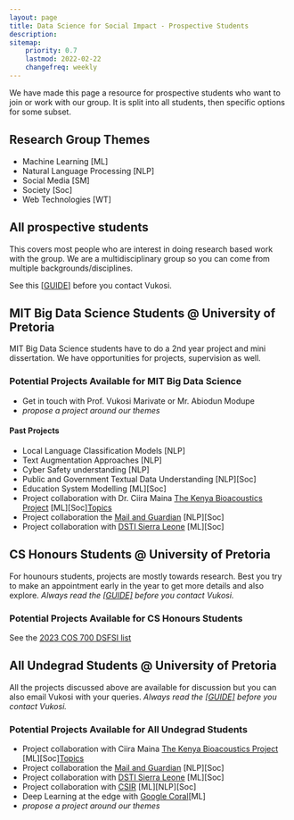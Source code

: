```yaml
---
layout: page
title: Data Science for Social Impact - Prospective Students
description: 
sitemap:
    priority: 0.7
    lastmod: 2022-02-22
    changefreq: weekly
---
```


We have made this page a resource for prospective students who want to join or work with our group. It is split into all students, then specific options for some subset.

## Research Group Themes

* Machine Learning [ML]
* Natural Language Processing [NLP]
* Social Media [SM]
* Society [Soc]
* Web Technologies [WT]

## All prospective students

This covers most people who are interest in doing research based work with the group. We are a multidisciplinary group so you can come from multiple backgrounds/disciplines.

See this [[GUIDE]](https://docs.google.com/document/d/1-AdUPZmvmq47hHd47yJsGZCTfZAw770WfST0bQIlsQo/edit?usp=sharing) before you contact Vukosi.

## MIT Big Data Science Students @ University of Pretoria

MIT Big Data Science students have to do a 2nd year project and mini dissertation. We have opportunities for projects, supervision as well. 

### Potential Projects Available for MIT Big Data Science
* Get in touch with Prof. Vukosi Marivate or Mr. Abiodun Modupe
* *propose a project around our themes*

#### Past Projects
* Local Language Classification Models [NLP]
* Text Augmentation Approaches [NLP]
* Cyber Safety understanding [NLP]
* Public and Government Textual Data Understanding [NLP][Soc]
* Education System Modelling [ML][Soc]
* Project collaboration with Dr. Ciira Maina [The Kenya Bioacoustics Project](https://sites.google.com/site/kenyabioacoustics/) [ML][Soc][Topics](https://docs.google.com/document/d/1DQGUUc1rUAa2xDUZ9eZt96yaHteXht6Nw66eI3_TzcY/edit?usp=sharing)
* Project collaboration the [Mail and Guardian](https://www.mg.co.za) [NLP][Soc]
* Project collaboration with [DSTI Sierra Leone](https://dsti.gov.sl/) [ML][Soc]

## CS Honours Students @ University of Pretoria

For hounours students, projects are mostly towards research. Best you try to make an appointment early in the year to get more details and also explore. *Always read the [[GUIDE]](https://docs.google.com/document/d/1-AdUPZmvmq47hHd47yJsGZCTfZAw770WfST0bQIlsQo/edit?usp=sharing) before you contact Vukosi.*

### Potential Projects Available for CS Honours Students

See the [2023 COS 700 DSFSI list](https://docs.google.com/document/d/1L7qJotkuRtUH_S2E_rftO0LCWXlz6VDtcPegbAd-xCo/edit?usp=sharingf)

## All Undegrad Students @ University of Pretoria

All the projects discussed above are available for discussion but you can also email Vukosi with your queries. *Always read the [[GUIDE]](https://docs.google.com/document/d/1-AdUPZmvmq47hHd47yJsGZCTfZAw770WfST0bQIlsQo/edit?usp=sharing) before you contact Vukosi.*

### Potential Projects Available for All Undegrad Students

* Project collaboration with Ciira Maina [The Kenya Bioacoustics Project](https://sites.google.com/site/kenyabioacoustics/) [ML][Soc][Topics](https://docs.google.com/document/d/1DQGUUc1rUAa2xDUZ9eZt96yaHteXht6Nw66eI3_TzcY/edit?usp=sharing)
* Project collaboration the [Mail and Guardian](https://www.mg.co.za) [NLP][Soc]
* Project collaboration with [DSTI Sierra Leone](https://dsti.gov.sl/) [ML][Soc]
* Project collaboration with [CSIR](https://www.csir.co.za) [ML][NLP][Soc]
* Deep Learning at the edge with [Google Coral](https://coral.withgoogle.com/)[ML]
* *propose a project around our themes*
